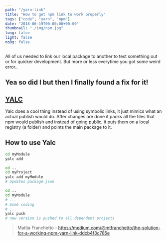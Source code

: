 ```yaml
---
path: "/yarn-link"
title: "How to get npm link to work properly"
tags: ["code", "yarn", "npm"]
date: "2018-06-19T00:00:00+00:00"
thumbnail: "./img/npm.jpg"
long: false
light: false
noBg: false
---
```


All of us needed to link our local package to another to test something out or for quicker development. But more or less everytime you got some weird error.. 

## Yea so did I but then I finally found a fix for it! 
## [YALC](https://github.com/whitecolor/yalc)

Yalc does a cool thing instead of using symbolic links, it just mimics what an actual publish would do. After changes are done it packs all the files that npm would publish and instead of going public, it puts them on a local registry (a folder) and points the main package to it.


## How to use Yalc

```bash
cd myModule
yalc add

cd ..
cd myProject
yalc add myModule
# Updates package.json

cd ..
cd myModule
# ...
# Some coding
# ...
yalc push
# new version is pushed to all dependent projects
```

> Mattia Franchetto - https://medium.com/@mtfranchetto/the-solution-for-a-working-npm-yarn-link-ddcb4f3c785e

